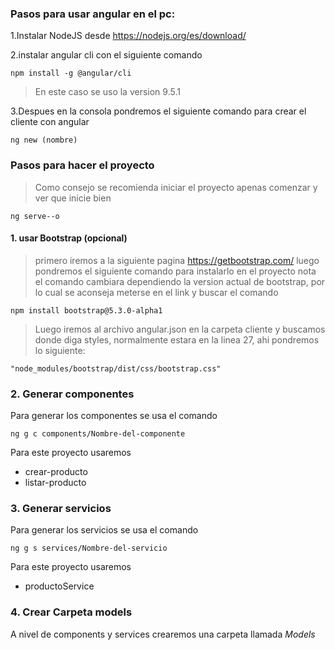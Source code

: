 ### Pasos para usar angular en el pc:

1.Instalar NodeJS desde https://nodejs.org/es/download/

2.instalar angular cli con el siguiente comando

```
npm install -g @angular/cli
```

>En este caso se uso la version 9.5.1

3.Despues en la consola pondremos el siguiente comando para crear el cliente con angular

```
ng new (nombre)
```

### Pasos para hacer el proyecto
>Como consejo se recomienda iniciar el proyecto apenas comenzar y ver que inicie bien
```
ng serve--o
```
#### 1. usar Bootstrap (opcional) 
>primero iremos a la siguiente pagina https://getbootstrap.com/
luego pondremos el siguiente comando para instalarlo en el proyecto
>nota el comando cambiara dependiendo la version actual de bootstrap, por lo cual se aconseja meterse en el link y buscar el comando
```
npm install bootstrap@5.3.0-alpha1
```
>Luego iremos al archivo angular.json en la carpeta cliente y buscamos donde diga styles, normalmente estara en la linea 27, ahi pondremos lo siguiente:
```
"node_modules/bootstrap/dist/css/bootstrap.css"
```

### 2. Generar componentes
Para generar los componentes se usa el comando
```
ng g c components/Nombre-del-componente
```
Para este proyecto usaremos
- crear-producto
- listar-producto

### 3. Generar servicios
Para generar los servicios se usa el comando
```
ng g s services/Nombre-del-servicio
```
Para este proyecto usaremos
- productoService

### 4. Crear Carpeta models
A nivel de components y services crearemos una carpeta llamada *Models*

